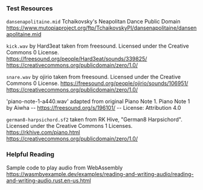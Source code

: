 
### Test Resources

`dansenapolitaine.mid`
Tchaikovsky's Neapolitan Dance
Public Domain
https://www.mutopiaproject.org/ftp/TchaikovskyPI/dansenapolitaine/dansenapolitaine.mid

`kick.wav` by Hard3eat taken from freesound.
Licensed under the Creative Commons 0 License.
https://freesound.org/people/Hard3eat/sounds/339825/
https://creativecommons.org/publicdomain/zero/1.0/

`snare.wav` by ojirio taken from freesound.
Licensed under the Creative Commons 0 License.
https://freesound.org/people/ojirio/sounds/106951/
https://creativecommons.org/publicdomain/zero/1.0/

'piano-note-1-a440.wav' adapted from original Piano Note 1.
Piano Note 1 by Aiwha -- https://freesound.org/s/196101/ -- License: Attribution 4.0

`german8-harpsichord.sf2` taken from RK Hive, "German8 Harpsichord".
Licensed under the Creative Commons 1 Licenses.
https://rkhive.com/piano.html
https://creativecommons.org/publicdomain/zero/1.0/

### Helpful Reading

Sample code to play audio from WebAssembly
https://wasmbyexample.dev/examples/reading-and-writing-audio/reading-and-writing-audio.rust.en-us.html
